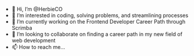 - 👋 Hi, I’m @HerbieCO
- 👀 I’m interested in coding, solving problems, and streamlining processes
- 🌱 I’m currently working on the Frontend Developer Career Path through Scrimba
- 💞️ I’m looking to collaborate on finding a career path in my new field of web development
- 📫 How to reach me...

<!---
HerbieCO/HerbieCO is a ✨ special ✨ repository because its `README.md` (this file) appears on your GitHub profile.
You can click the Preview link to take a look at your changes.
--->
